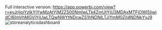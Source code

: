 Full interactive version: https://app.powerbi.com/view?r=eyJrIjoiYzlkYjYwMzAtYjM2ZS00NmIwLTk4ZmUtYjU3MDAxMTFjOWI5IiwidCI6ImVhMGViYjUwLTQwNWYtNDcwZS1hNDNlLTJjYmM0ZjI4NDNkYyJ9
![storeanalyticsdashboard](https://github.com/user-attachments/assets/1f88ff9f-3e7a-49c5-8fa8-e2e153213cb9)
